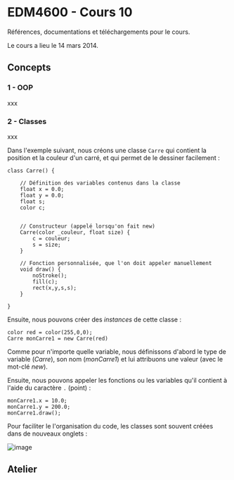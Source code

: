 EDM4600 - Cours 10
=======

Références, documentations et téléchargements pour le cours.

Le cours a lieu le 14 mars 2014.

## Concepts

### 1 - OOP

xxx


### 2 - Classes

xxx

Dans l'exemple suivant, nous créons une classe `Carre` qui contient la position et la couleur d'un carré, et qui permet de le dessiner facilement :

```
class Carre() {

	// Définition des variables contenus dans la classe
	float x = 0.0;
	float y = 0.0;
	float s;
	color c;
	
	
	// Constructeur (appelé lorsqu'on fait new)
	Carre(color _couleur, float size) {
		c = couleur;
		s = size;
	}
	
	// Fonction personnalisée, que l'on doit appeler manuellement
	void draw() {
		noStroke();
		fill(c);
		rect(x,y,s,s);
	}
	
}
```

Ensuite, nous pouvons créer des *instances* de cette classe :


```
color red = color(255,0,0);
Carre monCarre1 = new Carre(red)
```

Comme pour n'importe quelle variable, nous définissons d'abord le type de variable (*Carre*), son nom (*monCarre1*) et lui attribuons une valeur (avec le mot-clé *new*).

Ensuite, nous pouvons appeler les fonctions ou les variables qu'il contient à l'aide du caractère `.` (point) :


```
monCarre1.x = 10.0;
monCarre1.y = 200.0;
monCarre1.draw();
```


Pour faciliter le l'organisation du code, les classes sont souvent créées dans de nouveaux onglets :

![image](https://dl.dropboxusercontent.com/u/1052827/EDM4600/cours10%20-%20onglets.png)


## Atelier